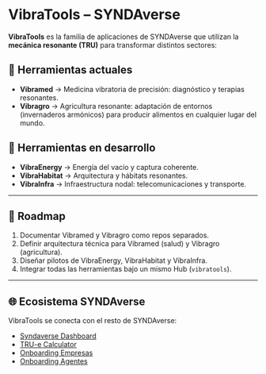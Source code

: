 # VibraTools – SYNDAverse

**VibraTools** es la familia de aplicaciones de SYNDAverse que utilizan la **mecánica resonante (TRU)** para transformar distintos sectores:

## 🔹 Herramientas actuales
- **Vibramed** → Medicina vibratoria de precisión: diagnóstico y terapias resonantes.
- **Vibragro** → Agricultura resonante: adaptación de entornos (invernaderos armónicos) para producir alimentos en cualquier lugar del mundo.

## 🔹 Herramientas en desarrollo
- **VibraEnergy** → Energía del vacío y captura coherente.
- **VibraHabitat** → Arquitectura y hábitats resonantes.
- **VibraInfra** → Infraestructura nodal: telecomunicaciones y transporte.

---

## 📂 Roadmap
1. Documentar Vibramed y Vibragro como repos separados.
2. Definir arquitectura técnica para Vibramed (salud) y Vibragro (agricultura).
3. Diseñar pilotos de VibraEnergy, VibraHabitat y VibraInfra.
4. Integrar todas las herramientas bajo un mismo Hub (`vibratools`).

---

## 🌐 Ecosistema SYNDAverse
VibraTools se conecta con el resto de SYNDAverse:

- [Syndaverse Dashboard](https://github.com/<tuusuario>/syndaverse-dashboard)
- [TRU-e Calculator](https://github.com/<tuusuario>/tru-e-calculator)
- [Onboarding Empresas](https://github.com/<tuusuario>/onboarding-enterprises)
- [Onboarding Agentes](https://github.com/<tuusuario>/onboarding-agents)
